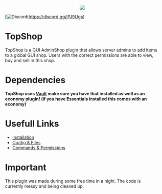 <p align="center"> 
<img src="https://i.ibb.co/0KWhPY8/Top-Shop-Banner.png">
</p>

[![Discord](https://img.shields.io/discord/703255127347429386?label=discord)(https://discord.gg/jPJ9Ugs)
# TopShop
TopShop is a GUI AdminShop plugin that allows server admins to add items to a global GUI shop. 
Users with the correct permissions are able to view, buy and sell in this shop.

# Dependencies
**TopShop uses [Vault](https://www.spigotmc.org/resources/vault.34315/) make sure you have that installed as well as an economy plugin! (if you have Essentials installed this comes with an economy)**

# Usefull Links
* [Installation](https://github.com/Sciirof/TopShop/wiki/Installation)
* [Config & Files](https://github.com/Sciirof/TopShop/wiki/Config-&-Files)
* [Commands & Permissions](https://github.com/Sciirof/TopShop/wiki/Commands-&-Permissions)

# Important
This plugin was made during some free time in a night. The code is currently messy and being cleaned up.
